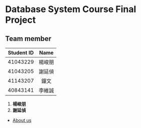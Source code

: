 # Database System Course Final Project

## Team member
|Student ID|Name|
|:---:|:---:|
|41043229|楊峻朋|
|41043205|謝延偵|
|41143207|鐘文|
|40843141|李維誠|

1. **楊峻朋**
2. **謝延偵**
* [About us](https://github.com/EZ-Super/Database-System-Course-Final-Project/blob/main/Team%20member%20introduction.md)

